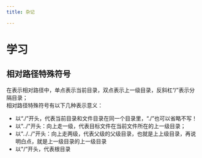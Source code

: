 ```yaml
---
title: 杂记

---
```


# 学习
## 相对路径特殊符号
在表示相对路径中，单点表示当前目录，双点表示上一级目录，反斜杠“/”表示分隔目录；</br>
相对路径特殊符号有以下几种表示意义：</br>
- 以“./”开头，代表当前目录和文件目录在同一个目录里，“./”也可以省略不写！</br>
- 以"../"开头：向上走一级，代表目标文件在当前文件所在的上一级目录；</br>
- 以"../../"开头：向上走两级，代表父级的父级目录，也就是上上级目录，再说明白点，就是上一级目录的上一级目录</br>
- 以"/”开头，代表根目录</br>